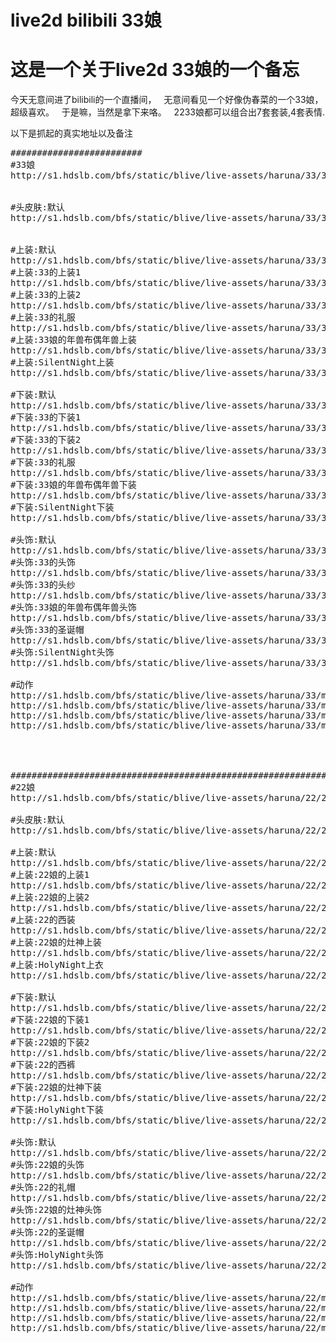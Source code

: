 # live2d bilibili 33娘
# 这是一个关于live2d 33娘的一个备忘  
今天无意间进了bilibili的一个直播间，  
无意间看见一个好像伪春菜的一个33娘，超级喜欢。   
于是嘛，当然是拿下来咯。  
2233娘都可以组合出7套套装,4套表情.





以下是抓起的真实地址以及备注
<pre>
#########################
#33娘
http://s1.hdslb.com/bfs/static/blive/live-assets/haruna/33/33.moc


#头皮肤:默认
http://s1.hdslb.com/bfs/static/blive/live-assets/haruna/33/33.1024/closet.default/texture_00.png


#上装:默认
http://s1.hdslb.com/bfs/static/blive/live-assets/haruna/33/33.1024/closet.default/texture_01.png
#上装:33的上装1
http://s1.hdslb.com/bfs/static/blive/live-assets/haruna/33/33.1024/closet.cba-normal-2017/texture_01.png
#上装:33的上装2
http://s1.hdslb.com/bfs/static/blive/live-assets/haruna/33/33.1024/closet.cba-super-2017/texture_01.png
#上装:33的礼服
http://s1.hdslb.com/bfs/static/blive/live-assets/haruna/33/33.1024/closet.vdays-2017/texture_01.png
#上装:33娘的年兽布偶年兽上装
http://s1.hdslb.com/bfs/static/blive/live-assets/haruna/33/33.1024/closet.newyear-2017/texture_01.png
#上装:SilentNight上装
http://s1.hdslb.com/bfs/static/blive/live-assets/haruna/33/33.1024/closet.xmas/texture_01.png

#下装:默认
http://s1.hdslb.com/bfs/static/blive/live-assets/haruna/33/33.1024/closet.default/texture_02.png
#下装:33的下装1
http://s1.hdslb.com/bfs/static/blive/live-assets/haruna/33/33.1024/closet.cba-normal-2017/texture_02.png
#下装:33的下装2
http://s1.hdslb.com/bfs/static/blive/live-assets/haruna/33/33.1024/closet.cba-super-2017/texture_02.png
#下装:33的礼服
http://s1.hdslb.com/bfs/static/blive/live-assets/haruna/33/33.1024/closet.vdays-2017/texture_02.png
#下装:33娘的年兽布偶年兽下装
http://s1.hdslb.com/bfs/static/blive/live-assets/haruna/33/33.1024/closet.newyear-2017/texture_02.png
#下装:SilentNight下装
http://s1.hdslb.com/bfs/static/blive/live-assets/haruna/33/33.1024/closet.xmas/texture_02.png

#头饰:默认
http://s1.hdslb.com/bfs/static/blive/live-assets/haruna/33/33.1024/closet.default/texture_03.png
#头饰:33的头饰
http://s1.hdslb.com/bfs/static/blive/live-assets/haruna/33/33.1024/closet.cba-normal-2017/texture_03.png
#头饰:33的头纱
http://s1.hdslb.com/bfs/static/blive/live-assets/haruna/33/33.1024/closet.vdays-2017/texture_03.png
#头饰:33娘的年兽布偶年兽头饰
http://s1.hdslb.com/bfs/static/blive/live-assets/haruna/33/33.1024/closet.newyear-2017/texture_03.png
#头饰:33的圣诞帽
http://s1.hdslb.com/bfs/static/blive/live-assets/haruna/33/33.1024/closet.xmas/texture_03_1.png
#头饰:SilentNight头饰
http://s1.hdslb.com/bfs/static/blive/live-assets/haruna/33/33.1024/closet.xmas/texture_03_2.png

#动作
http://s1.hdslb.com/bfs/static/blive/live-assets/haruna/33/motions/33-idle-01.mtn
http://s1.hdslb.com/bfs/static/blive/live-assets/haruna/33/motions/33-idle-02.mtn
http://s1.hdslb.com/bfs/static/blive/live-assets/haruna/33/motions/33-touch.mtn
http://s1.hdslb.com/bfs/static/blive/live-assets/haruna/33/motions/33-thanking.mtn




#########################################################################
#22娘
http://s1.hdslb.com/bfs/static/blive/live-assets/haruna/22/22.moc

#头皮肤:默认
http://s1.hdslb.com/bfs/static/blive/live-assets/haruna/22/22.1024/closet.default/texture_00.png

#上装:默认
http://s1.hdslb.com/bfs/static/blive/live-assets/haruna/22/22.1024/closet.default/texture_01.png
#上装:22娘的上装1
http://s1.hdslb.com/bfs/static/blive/live-assets/haruna/22/22.1024/closet.cba-normal-2017/texture_01.png
#上装:22娘的上装2
http://s1.hdslb.com/bfs/static/blive/live-assets/haruna/22/22.1024/closet.cba-super-2017/texture_01.png
#上装:22的西装
http://s1.hdslb.com/bfs/static/blive/live-assets/haruna/22/22.1024/closet.vdays-2017/texture_01.png
#上装:22娘的灶神上装
http://s1.hdslb.com/bfs/static/blive/live-assets/haruna/22/22.1024/closet.newyear-2017/texture_01.png
#上装:HolyNight上衣
http://s1.hdslb.com/bfs/static/blive/live-assets/haruna/22/22.1024/closet.xmas/texture_01.png

#下装:默认
http://s1.hdslb.com/bfs/static/blive/live-assets/haruna/22/22.1024/closet.default/texture_02.png
#下装:22娘的下装1
http://s1.hdslb.com/bfs/static/blive/live-assets/haruna/22/22.1024/closet.cba-normal-2017/texture_02.png
#下装:22娘的下装2
http://s1.hdslb.com/bfs/static/blive/live-assets/haruna/22/22.1024/closet.cba-super-2017/texture_02.png
#下装:22的西裤
http://s1.hdslb.com/bfs/static/blive/live-assets/haruna/22/22.1024/closet.vdays-2017/texture_02.png
#下装:22娘的灶神下装
http://s1.hdslb.com/bfs/static/blive/live-assets/haruna/22/22.1024/closet.newyear-2017/texture_02.png
#下装:HolyNight下装
http://s1.hdslb.com/bfs/static/blive/live-assets/haruna/22/22.1024/closet.xmas/texture_02.png

#头饰:默认
http://s1.hdslb.com/bfs/static/blive/live-assets/haruna/22/22.1024/closet.default/texture_03.png
#头饰:22娘的头饰
http://s1.hdslb.com/bfs/static/blive/live-assets/haruna/22/22.1024/closet.cba-normal-2017/texture_03.png
#头饰:22的礼帽
http://s1.hdslb.com/bfs/static/blive/live-assets/haruna/22/22.1024/closet.vdays-2017/texture_03.png
#头饰:22娘的灶神头饰
http://s1.hdslb.com/bfs/static/blive/live-assets/haruna/22/22.1024/closet.newyear-2017/texture_03.png
#头饰:22的圣诞帽
http://s1.hdslb.com/bfs/static/blive/live-assets/haruna/22/22.1024/closet.xmas/texture_03_1.png
#头饰:HolyNight头饰
http://s1.hdslb.com/bfs/static/blive/live-assets/haruna/22/22.1024/closet.xmas/texture_03_2.png

#动作
http://s1.hdslb.com/bfs/static/blive/live-assets/haruna/22/motions/22-idle-01.mtn
http://s1.hdslb.com/bfs/static/blive/live-assets/haruna/22/motions/22-idle-02.mtn
http://s1.hdslb.com/bfs/static/blive/live-assets/haruna/22/motions/22-touch.mtn
http://s1.hdslb.com/bfs/static/blive/live-assets/haruna/22/motions/22-thanking.mtn
</pre>
